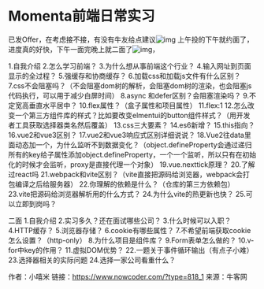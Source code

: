 # Momenta前端日常实习

已发Offer，在考虑接不接，有没有牛友给点建议![img](D:/%E6%96%87%E4%BB%B6/typora%E5%9B%BE%E7%89%87/A827C0C601B91F8BF6116C000BCCC303.png)
上午投的下午就约面了，进度真的好快，下午一面完晚上就二面了![img](D:/%E6%96%87%E4%BB%B6/typora%E5%9B%BE%E7%89%87/A06BE39BE3905BBC75BFCB5B4FA29649.png)，

1.自我介绍
2.怎么学习前端？
3.为什么想从事前端这个行业？
4.输入网址到页面显示的全过程？
5.强缓存和协商缓存？
6.加载css和加载js文件有什么区别？
7.css不会阻塞吗？（不会阻塞dom树的解析，会阻塞dom树的渲染，也会阻塞js代码执行，可以用于减少白屏时间）
8.async 和defer区别？会阻塞渲染吗？
9.不定宽高垂直水平居中？
10.flex属性？（盒子属性和项目属性）
11.flex:1
12.怎么改变一个第三方组件库的样式？比如要改变elmentui的button组件样式？（用开发者工具获取选择器类名然后覆盖）
13.css三大要素？
14.es6新增？
15.this指向？
16.vue2和vue3区别？
17.vue2和vue3响应式区别详细说说？
18.Vue2往data里面动态加一个，为什么监听不到数据变化？（object.defineProperty会通过递归所有的key给子属性添加object.defineProperty，一个一个监听，所以只有在初始化的时候才会监听，proxy是直接代理一个对象）
19.vue.nexttick原理？
20.了解过react吗
21.webpack和vite区别？（vite直接把源码给浏览器，webpack会打包编译之后给服务器）
22.你理解的依赖是什么？（仓库的第三方依赖包）
23.vite把源码给浏览器解析用的什么方式？
24.为什么vite的热更新也快？
25.可以立即到岗吗？

二面
1.自我介绍
2.实习多久？还在面试哪些公司？
3.什么时候可以入职？
4.HTTP缓存？
5.浏览器存储？
6.cookie有哪些属性？
7.不希望前端获取cookie怎么设置？（http-only）
8.为什么项目是组件库？
9.Form表单怎么做的？
10.v-for中key的作用？
11.虚拟DOM优势？
22.一题关于事件循环输出（有点子小难）
23.选择器相关的实际问题
24.选择一家公司看重什么？



作者：小嘻米
链接：https://www.nowcoder.com/?type=818_1
来源：牛客网
